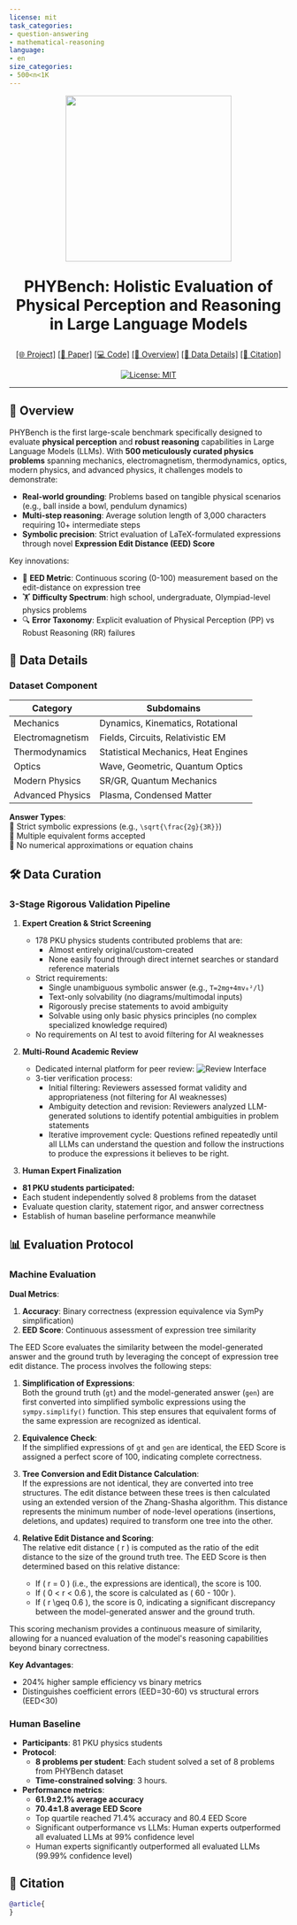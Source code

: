 ```yaml
---
license: mit
task_categories:
- question-answering
- mathematical-reasoning
language:
- en
size_categories:
- 500<n<1K
---
```


<div align="center">
<img src='https://example.com/phybench-logo.png' width=300px> <!-- (Placeholder for actual logo) -->
  
<p align="center" style="font-size:28px"><b>PHYBench: Holistic Evaluation of Physical Perception and Reasoning in Large Language Models</b></p>
<p align="center">
<a href="https://phybench.ai">[🌐 Project]</a>
<a href="https://arxiv.org/abs/XXXX.XXXXX">[📄 Paper]</a>
<a href="https://github.com/PHYBench/PHYBench">[💻 Code]</a>
<a href="#-overview">[🌟 Overview]</a>
<a href="#-data-details">[🔧 Data Details]</a>
<a href="#-citation">[🚩 Citation]</a>
</p>

[![License: MIT](https://img.shields.io/badge/License-MIT-blue.svg)](https://opensource.org/license/mit)

---

</div>

## 🌟 Overview

PHYBench is the first large-scale benchmark specifically designed to evaluate **physical perception** and **robust reasoning** capabilities in Large Language Models (LLMs). With **500 meticulously curated physics problems** spanning mechanics, electromagnetism, thermodynamics, optics, modern physics, and advanced physics, it challenges models to demonstrate:

- **Real-world grounding**: Problems based on tangible physical scenarios (e.g., ball inside a bowl, pendulum dynamics)
- **Multi-step reasoning**: Average solution length of 3,000 characters requiring 10+ intermediate steps
- **Symbolic precision**: Strict evaluation of LaTeX-formulated expressions through novel **Expression Edit Distance (EED) Score**

Key innovations:
- 🎯 **EED Metric**: Continuous scoring (0-100) measurement based on the edit-distance on expression tree
- 🏋️ **Difficulty Spectrum**: high school, undergraduate, Olympiad-level physics problems
- 🔍 **Error Taxonomy**: Explicit evaluation of Physical Perception (PP) vs Robust Reasoning (RR) failures

## 🔧 Data Details

### Dataset Component
| Category | Subdomains | 
| --- | --- | 
| Mechanics | Dynamics, Kinematics, Rotational | 
| Electromagnetism | Fields, Circuits, Relativistic EM | 
| Thermodynamics | Statistical Mechanics, Heat Engines | 
| Optics | Wave, Geometric, Quantum Optics | 
| Modern Physics | SR/GR, Quantum Mechanics | 
| Advanced Physics | Plasma, Condensed Matter | 


**Answer Types**:  
🔹 Strict symbolic expressions (e.g., `\sqrt{\frac{2g}{3R}}`)  
🔹 Multiple equivalent forms accepted  
🔹 No numerical approximations or equation chains  

## 🛠️ Data Curation

### 3-Stage Rigorous Validation Pipeline

1. **Expert Creation & Strict Screening**  
   - 178 PKU physics students contributed problems that are:
     - Almost entirely original/custom-created
     - None easily found through direct internet searches or standard reference materials
   - Strict requirements:
     - Single unambiguous symbolic answer (e.g., `T=2mg+4mv₀²/l`)
     - Text-only solvability (no diagrams/multimodal inputs)
     - Rigorously precise statements to avoid ambiguity
     - Solvable using only basic physics principles (no complex specialized knowledge required)
   - No requirements on AI test to avoid filtering for AI weaknesses

2. **Multi-Round Academic Review**  
   - Dedicated internal platform for peer review:
     ![Review Interface](https://example.com/review-platform.png)
   - 3-tier verification process:
     - Initial filtering: Reviewers assessed format validity and appropriateness (not filtering for AI weaknesses)
     - Ambiguity detection and revision: Reviewers analyzed LLM-generated solutions to identify potential ambiguities in problem statements
     - Iterative improvement cycle: Questions refined repeatedly until all LLMs can understand the question and follow the instructions to produce the expressions it believes to be right.

3. **Human Expert Finalization**
  - **81 PKU students participated:**
  - Each student independently solved 8 problems from the dataset
  - Evaluate question clarity, statement rigor, and answer correctness
  - Establish of human baseline performance meanwhile




## 📊 Evaluation Protocol

### Machine Evaluation
**Dual Metrics**:  
1. **Accuracy**: Binary correctness (expression equivalence via SymPy simplification)  
2. **EED Score**: Continuous assessment of expression tree similarity

The EED Score evaluates the similarity between the model-generated answer and the ground truth by leveraging the concept of expression tree edit distance. The process involves the following steps:

1. **Simplification of Expressions**:  
   Both the ground truth (`gt`) and the model-generated answer (`gen`) are first converted into simplified symbolic expressions using the `sympy.simplify()` function. This step ensures that equivalent forms of the same expression are recognized as identical.

2. **Equivalence Check**:  
   If the simplified expressions of `gt` and `gen` are identical, the EED Score is assigned a perfect score of 100, indicating complete correctness.

3. **Tree Conversion and Edit Distance Calculation**:  
   If the expressions are not identical, they are converted into tree structures. The edit distance between these trees is then calculated using an extended version of the Zhang-Shasha algorithm. This distance represents the minimum number of node-level operations (insertions, deletions, and updates) required to transform one tree into the other.

4. **Relative Edit Distance and Scoring**:  
   The relative edit distance \( r \) is computed as the ratio of the edit distance to the size of the ground truth tree. The EED Score is then determined based on this relative distance:
   - If \( r = 0 \) (i.e., the expressions are identical), the score is 100.
   - If \( 0 < r < 0.6 \), the score is calculated as \( 60 - 100r \).
   - If \( r \geq 0.6 \), the score is 0, indicating a significant discrepancy between the model-generated answer and the ground truth.

This scoring mechanism provides a continuous measure of similarity, allowing for a nuanced evaluation of the model's reasoning capabilities beyond binary correctness.

**Key Advantages**:  
- 204% higher sample efficiency vs binary metrics  
- Distinguishes coefficient errors (EED=30-60) vs structural errors (EED<30)

### Human Baseline

- **Participants**: 81 PKU physics students  
- **Protocol**:  
  - **8 problems per student**: Each student solved a set of 8 problems from PHYBench dataset  
  - **Time-constrained solving**: 3 hours.
- **Performance metrics**:
  - **61.9±2.1% average accuracy**
  - **70.4±1.8 average EED Score**
  - Top quartile reached 71.4% accuracy and 80.4 EED Score
  - Significant outperformance vs LLMs: Human experts outperformed all evaluated LLMs at 99% confidence level
  - Human experts significantly outperformed all evaluated LLMs (99.99% confidence level)


## 🚩 Citation
```bibtex
@article{
}
